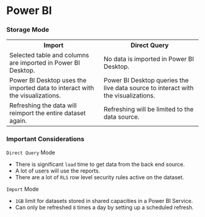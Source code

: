 # Power BI

### Storage Mode

<table>
  <tr><th>Import</th><th>Direct Query</th></tr>
  <tr><td>Selected table and columns are imported in Power BI Desktop.</td><td>No data is imported in Power BI Desktop.</td></tr>
  <tr><td>Power BI Desktop uses the imported data to interact with the visualizations.</td><td>Power BI Desktop queries the live data source to interact with the visualizations.</td></tr>
  <tr><td>Refreshing the data will reimport the entire dataset again.</td><td>Refreshing will be limited to the data source.</td></tr>
</table>

### Important Considerations 

`Direct Query` Mode

- There is significant `load` time to get data from the back end source.
- A lot of users will use the reports.
- There are a lot of `RLS` row level security rules active on the dataset.

`Import` Mode

- `1GB` limit for datasets stored in shared capacities in a Power BI Service.
- Can only be refreshed `8` times a day by setting up a scheduled refresh.
